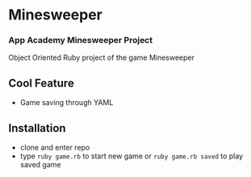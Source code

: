 # Minesweeper
### App Academy Minesweeper Project 
Object Oriented Ruby project of the game Minesweeper
## Cool Feature
- Game saving through YAML

## Installation
- clone and enter repo
- type `ruby game.rb` to start new game or `ruby game.rb saved` to play saved game
